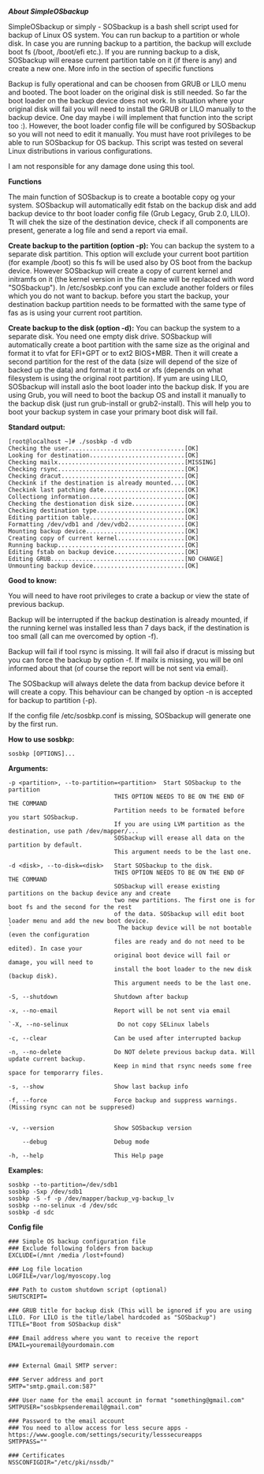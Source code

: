 ***About SimpleOSbackup***

SimpleOSbackup or simply - SOSbackup is a bash shell script used for backup of Linux OS system. 
You can run backup to a partition or whole disk. In case you are running backup to a partition, 
the backup will exclude  boot  fs (/boot, /boot/efi etc.). If you are running backup to a disk, 
SOSbackup will erease current partition table on it (if there is any) and create a new one. 
More info in the section of specific functions

Backup is fully operational and can be choosen from GRUB or LILO menu and booted. The boot loader on the original 
disk is still needed. So far the boot loader on the backup device does not work. In situation where your 
original disk will fail you will need to install the GRUB or LILO manually to the backup device.
One day maybe i will implement that function into the script too :). However, the boot loader config 
file will be configured by SOSbackup so you will not need to edit it manually. 
You must have root privileges to be able to run SOSbackup for OS backup.
This script was tested on several Linux distributions in various configurations. 
	    
I am not responsible for any damage done using this tool.


**Functions**

The main function of SOSbackup is to create a bootable copy og your system. SOSbackup will automatically edit fstab on the
backup disk and add backup device to thr boot loader config file (Grub Legacy, Grub 2.0, LILO). Tt will chek the size of the
destination device, check if all components are present, generate a log file and send a report via email.

**Create backup to the partition (option -p):**
You can backup the system to a separate disk partition. This option will exclude your current boot partition (for example /boot)
so this fs will be used also by OS boot from the backup device. However SOSbackup will create a copy of current kernel and
initramfs on it (the kernel version in the file name will be replaced with word "SOSbackup"). In /etc/sosbkp.conf you can exclude
another folders or files which you do not want to backup. before you start the backup, your destination backup partition needs
to be formatted with the same type of fas as is using your current root partition. 

**Create backup to the disk (option -d):**
You can backup the system to a separate disk. You need one empty disk drive. SOSbackup will automatically create 
a boot partition with the same size as the original and format it to vfat for EFI+GPT or to ext2 BIOS+MBR. 
Then it will create a second partition for the rest of the data (size will depend of the size of backed up the data)
and format it to ext4 or xfs (depends on what filesystem is using the original root partition). If yum are using LILO, 
SOSbackup will install aslo the boot loader into the backup disk. If you are using Grub, you will need to boot the backup OS and
install it manually to the backup disk (just run grub-install or grub2-install). This will help you to boot your backup system in 
case your primary boot disk will fail.

**Standard output:**
```
[root@localhost ~]# ./sosbkp -d vdb
Checking the user.................................[OK]
Looking for destination...........................[OK]
Checking mailx....................................[MISSING]
Checking rsync....................................[OK]
Checking dracut...................................[OK]
Checkink if the destination is already mounted....[OK]
Checkink last patching date.......................[OK]
Collectiong information...........................[OK]
Checking the destionation disk size...............[OK]
Checking destination type.........................[OK]
Editing partition table...........................[OK]
Formatting /dev/vdb1 and /dev/vdb2................[OK]
Mounting backup device............................[OK]
Creating copy of current kernel...................[OK]
Running backup....................................[OK]
Editing fstab on backup device....................[OK]
Editing GRUB......................................[NO CHANGE]
Unmounting backup device..........................[OK]
```

**Good to know:**

You will need to have root privileges to crate a backup or view the state of previous backup.

Backup will be interrupted if the backup destination is already mounted, if the running kernel was installed less than 7 days back,
if the destination is too small (all can me overcomed by option -f).

Backup will fail if tool rsync is missing. It will fail also if dracut is missing but you can force the backup by option -f.
If mailx is missing, you will be onl informed about that (of course the report will be not sent via email).

The SOSbackup will always delete the data from backup device before it will create a copy. This behaviour can be changed by option -n 
is accepted for backup to partition (-p).

If the config file /etc/sosbkp.conf is missing, SOSbackup will generate one by the first run.

**How to use sosbkp:**
```
sosbkp [OPTIONS]...
```

**Arguments:** 
```
-p <partition>, --to-partition=<partition>  Start SOSbackup to the partition 
                              THIS OPTION NEEDS TO BE ON THE END OF THE COMMAND 
                              Partition needs to be formated before you start SOSbackup. 
                              If you are using LVM partition as the destination, use path /dev/mapper/...
                              SOSbackup will erease all data on the partition by default.
                              This argument needs to be the last one.
	    
-d <disk>, --to-disk=<disk>   Start SOSbackup to the disk.  
                              THIS OPTION NEEDS TO BE ON THE END OF THE COMMAND 
                              SOSbackup will erease existing partitions on the backup device any and create
                              two new partitions. The first one is for boot fs and the second for the rest
                              of the data. SOSbackup will edit boot loader menu and add the new boot device.
`                              The backup device will be not bootable (even the configuration 
                              files are ready and do not need to be edited). In case your 
                              original boot device will fail or damage, you will need to 
                              install the boot loader to the new disk (backup disk).
                              This argument needs to be the last one.
    
-S, --shutdown                Shutdown after backup 
	    
-x, --no-email                Report will be not sent via email 
	    
`-X, --no-selinux              Do not copy SELinux labels 
	    
-c, --clear                   Can be used after interrupted backup 
	    
-n, --no-delete               Do NOT delete previous backup data. Will update current backup. 
                              Keep in mind that rsync needs some free space for temporarry files. 
	    
-s, --show                    Show last backup info 
	    
-f, --force                   Force backup and suppress warnings. (Missing rsync can not be suppresed) 


-v, --version                 Show SOSbackup version 
	    
    --debug                   Debug mode 
	    
-h, --help                    This Help page
```  
**Examples:**

```
sosbkp --to-partition=/dev/sdb1 
sosbkp -Sxp /dev/sdb1 
sosbkp -S -f -p /dev/mapper/backup_vg-backup_lv 
sosbkp --no-selinux -d /dev/sdc 
sosbkp -d sdc
```

**Config file**
```
### Simple OS backup configuration file
### Exclude following folders from backup
EXCLUDE=(/mnt /media /lost+found)

### Log file location
LOGFILE=/var/log/myoscopy.log

### Path to custom shutdown script (optional)
SHUTSCRIPT=

### GRUB title for backup disk (This will be ignored if you are using LILO. For LILO is the title/label hardcoded as "SOSbackup")
TITLE="Boot from SOSbackup disk"

### Email address where you want to receive the report
EMAIL=youremail@yourdomain.com


### External Gmail SMTP server:

### Server address and port
SMTP="smtp.gmail.com:587"

### User name for the email account in format "something@gmail.com"
SMTPUSER="sosbkpsenderemail@gmail.com"

### Password to the email account
### You need to allow access for less secure apps - https://www.google.com/settings/security/lesssecureapps
SMTPPASS=""

### Certificates
NSSCONFIGDIR="/etc/pki/nssdb/"
```
